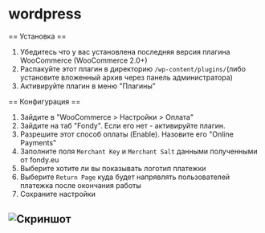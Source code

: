 wordpress
=========

== Установка ==

1. Убедитесь что у вас установлена последняя версия плагина WooCommerce (WooCommerce 2.0+)
2. Распакуйте этот плагин в директорию `/wp-content/plugins/`(либо установите вложенный архив через панель администратора)
3. Активируйте плагин в меню "Плагины"


== Конфигурация ==

1. Зайдите в "WooCommerce > Настройки > Оплата"
2. Зайдите на таб "Fondy". Если его нет - активируйте плагин.
3. Разрешите этот способ оплаты (Enable). Назовите его "Online Payments"
4. Заполните поля `Merchant Key` и `Merchant Salt` данными полученными от fondy.eu
5. Выберите хотите ли вы показывать логотип платежки
6. Выберите `Return Page` куда будет напрявлять пользователей платежка после окончания работы
7. Сохраните настройки


![Скриншот][1]
----

[1]: https://raw.githubusercontent.com/cloudipsp/wordpress/master/woocommerce/settings1.png